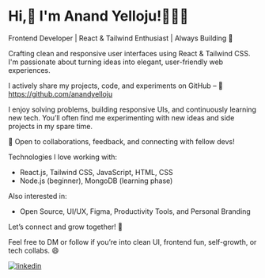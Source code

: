 # Hi,👋 I'm Anand Yelloju!👨🏻‍💼
Frontend Developer | React & Tailwind Enthusiast | Always Building 🚀

Crafting clean and responsive user interfaces using React & Tailwind CSS.
I'm passionate about turning ideas into elegant, user-friendly web experiences.

I actively share my projects, code, and experiments on GitHub –
🔗 https://github.com/anandyelloju

I enjoy solving problems, building responsive UIs, and continuously learning new tech. 
You’ll often find me experimenting with new ideas and side projects in my spare time.

💬 Open to collaborations, feedback, and connecting with fellow devs!

Technologies I love working with:
- React.js, Tailwind CSS, JavaScript, HTML, CSS 
- Node.js (beginner), MongoDB (learning phase)

Also interested in: 
- Open Source, UI/UX, Figma, Productivity Tools, and Personal Branding

Let’s connect and grow together! 🚀 

Feel free to DM or follow if you’re into clean UI, frontend fun, self-growth, or tech collabs. 😄

[![linkedin](https://img.shields.io/badge/linkedin-0A66C2?style=for-the-badge&logo=linkedin&logoColor=white)](https://www.linkedin.com/in/anandyelloju)

<!-- ## 🛠 Tech Stack

<h3>Front-end Tech</h3>

[![My Skills](https://skillicons.dev/icons?i=html,css,javascript,,react,tailwind,bootstrap)](https://skillicons.dev) -----------
